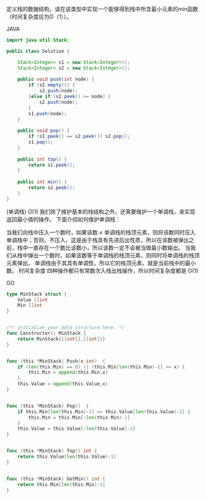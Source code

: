 定义栈的数据结构，请在该类型中实现一个能够得到栈中所含最小元素的min函数（时间复杂度应为O（1））。

JAVA

```java
import java.util.Stack;

public class Solution {

    Stack<Integer> s1 = new Stack<Integer>();
    Stack<Integer> s2 = new Stack<Integer>();
    
    public void push(int node) {
        if (s2.empty()) {
            s2.push(node);
        }else if (s2.peek() >= node) {
            s2.push(node);
        }
        s1.push(node);
    }
    
    public void pop() {
        if (s1.peek() == s2.peek()) s2.pop();
        s1.pop();
    }
    
    public int top() {
        return s1.peek();
    }
    
    public int min() {
        return s2.peek();
    }
}
```

(单调栈) O(1)
我们除了维护基本的栈结构之外，还需要维护一个单调栈，来实现返回最小值的操作。
下面介绍如何维护单调栈：

当我们向栈中压入一个数时，如果该数 ≤ 单调栈的栈顶元素，则将该数同时压入单调栈中；否则，不压入，这是由于栈具有先进后出性质，所以在该数被弹出之前，栈中一直存在一个数比该数小，所以该数一定不会被当做最小数输出。
当我们从栈中弹出一个数时，如果该数等于单调栈的栈顶元素，则同时将单调栈的栈顶元素弹出。
单调栈由于其具有单调性，所以它的栈顶元素，就是当前栈中的最小数。
时间复杂度
四种操作都只有常数次入栈出栈操作，所以时间复杂度都是 O(1)

GO

```go
type MinStack struct {
    Value []int
    Min []int
}


/** initialize your data structure here. */
func Constructor() MinStack {
    return MinStack{[]int{},[]int{}}
}


func (this *MinStack) Push(x int)  {
    if (len(this.Min) == 0) || (this.Min[len(this.Min)-1] >= x) {
        this.Min = append(this.Min,x)
    }
    this.Value = append(this.Value,x)
}


func (this *MinStack) Pop()  {
    if this.Min[len(this.Min)-1] == this.Value[len(this.Value)-1] {
        this.Min = this.Min[:len(this.Min)-1]
    }
    this.Value = this.Value[:len(this.Value)-1]
}


func (this *MinStack) Top() int {
    return this.Value[len(this.Value)-1]
}


func (this *MinStack) GetMin() int {
    return this.Min[len(this.Min)-1]
}
```

